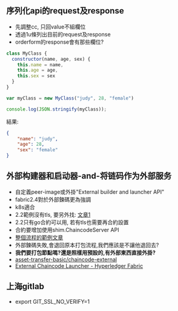 ## 序列化api的request及response
* 先調整cc, 只回value不組欄位
* 透過1u條列出目前的request及response
* orderform的response會有那些欄位?
```js
class MyClass {
  constructor(name, age, sex) {
    this.name = name,
    this.age = age,
    this.sex = sex
  }
}

var myClass = new MyClass("judy", 28, "female")

console.log(JSON.stringify(myClass));
```
結果: 
```json
{
    "name": "judy",
    "age": 28,
    "sex": "female"
}
```

## 外部构建器和启动器-and-将链码作为外部服务
* 自定義peer-image或外掛"External builder and launcher API"
* fabric2.4對於外部鍊碼更為強調
* k8s適合
* 2.2範例沒有tls, 要另外找: [文章1](https://arsulegai.medium.com/hyperledger-fabric-tls-enabled-external-chaincode-bcbab5618740)
* 2.2只有go合約可以用, 若有tls也需要再合約設置
* 合約要增加使用shim.ChaincodeServer API
* [整個流程的範例文章](https://medium.com/@robinklemens/setting-up-the-external-chaincode-builder-and-launcher-in-hyperledger-fabric-2-0-b17f43a3d8ed)
* 外部鍊碼失敗,會退回原本打包流程,我們應該是不讓他退回去?
* **我們要打包節點嗎?還是照樣用預設的,有外部東西直接外掛?**
* [asset-transfer-basic/chaincode-external](https://github.com/hyperledger/fabric-samples/tree/release-2.2/asset-transfer-basic/chaincode-external)
* [External Chaincode Launcher - Hyperledger Fabric](https://saifworks.hashnode.dev/external-chaincode-launcher-hyperledger-fabric)

## 上海gitlab
* export GIT_SSL_NO_VERIFY=1
